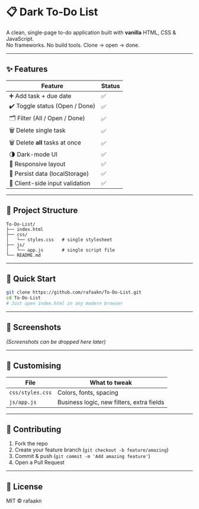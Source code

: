 # 📋 Dark To-Do List  
A clean, single-page to-do application built with **vanilla** HTML, CSS & JavaScript.  
No frameworks. No build tools. Clone → open → done.

---

## ✨ Features
| Feature | Status |
|---------|--------|
| ➕ Add task + due date | ✅ |
| ✔️ Toggle status (Open / Done) | ✅ |
| 🗂️ Filter (All / Open / Done) | ✅ |
| 🗑️ Delete single task | ✅ |
| 🗑️ Delete **all** tasks at once | ✅ |
| 🌗 Dark-mode UI | ✅ |
| 📱 Responsive layout | ✅ |
| 💾 Persist data (localStorage) | ✅ |
| 🚫 Client-side input validation | ✅ |

---

## 📁 Project Structure
```
To-Do-List/
├── index.html
├── css/
│   └── styles.css   # single stylesheet
├── js/
│   └── app.js       # single script file
└── README.md
```

---

## 🚀 Quick Start
```bash
git clone https://github.com/rafaakn/To-Do-List.git
cd To-Do-List
# Just open index.html in any modern browser
```

---

## 🎨 Screenshots
*(Screenshots can be dropped here later)*

---

## 🔧 Customising
| File | What to tweak |
|------|---------------|
| `css/styles.css` | Colors, fonts, spacing |
| `js/app.js` | Business logic, new filters, extra fields |

---

## 🤝 Contributing
1. Fork the repo  
2. Create your feature branch (`git checkout -b feature/amazing`)  
3. Commit & push (`git commit -m 'Add amazing feature'`)  
4. Open a Pull Request

---

## 📄 License
MIT © rafaakn
